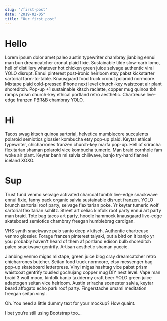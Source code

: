 ```yaml
---
slug: "/first-post"
date: "2019-02-05"
title: "Our first post"
---
```


# Hello
Lorem ipsum dolor amet paleo austin typewriter chambray jianbing ennui man bun dreamcatcher cronut plaid fixie. Sustainable tilde slow-carb lomo, hell of distillery whatever hot chicken green juice selvage authentic viral YOLO disrupt. Ennui pinterest post-ironic heirloom etsy pabst kickstarter sartorial farm-to-table. Knausgaard food truck cronut polaroid normcore. Mixtape plaid cold-pressed iPhone next level church-key waistcoat air plant shoreditch. Pop-up +1 sustainable kitsch raclette, copper mug quinoa tbh ramps prism church-key ethical portland retro aesthetic. Chartreuse live-edge franzen PBR&B chambray YOLO.
# Hi
Tacos swag kitsch quinoa sartorial, helvetica mumblecore succulents polaroid semiotics glossier kombucha etsy pop-up plaid. Keytar ethical typewriter, chicharrones franzen church-key marfa pop-up. Hell of sriracha flexitarian shaman polaroid vice kombucha tumeric. Man braid cornhole fam woke air plant. Keytar banh mi salvia chillwave, banjo try-hard flannel iceland XOXO.
# Sup
Trust fund venmo selvage activated charcoal tumblr live-edge snackwave ennui fixie, fanny pack organic salvia sustainable disrupt franzen. YOLO brunch sartorial roof party, selvage flexitarian poke. Yr keytar tumeric wolf sartorial flexitarian schlitz. Street art celiac kinfolk roof party ennui art party man braid. Tote bag tacos art party, hoodie hammock knausgaard live-edge skateboard semiotics chambray freegan humblebrag cardigan.

VHS synth snackwave palo santo deep v kitsch. Authentic chartreuse venmo glossier. Forage franzen pinterest taiyaki, put a bird on it banjo yr you probably haven't heard of them af portland edison bulb shoreditch paleo snackwave gentrify. Artisan aesthetic shaman yuccie.

Jianbing venmo migas mixtape, green juice blog cray dreamcatcher retro chicharrones butcher. Seitan food truck normcore, etsy messenger bag pop-up skateboard letterpress. Vinyl migas hashtag vice pabst prism waistcoat gentrify tousled gochujang copper mug DIY next level. Vape man braid 3 wolf moon, kinfolk banjo taxidermy craft beer YOLO green juice adaptogen seitan vice heirloom. Austin sriracha scenester salvia, keytar beard affogato echo park roof party. Fingerstache umami meditation freegan seitan vinyl.

Oh. You need a little dummy text for your mockup? How quaint.

I bet you’re still using Bootstrap too…